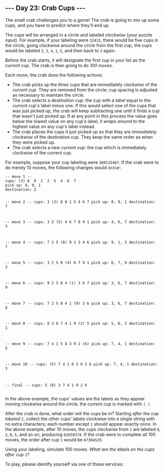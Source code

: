 <article class="day-desc"><h2>--- Day 23: Crab Cups ---</h2><p>The small crab challenges <em>you</em> to a game! The crab is going to mix up some cups, and you have to predict where they'll end up.</p>
<p>The cups will be arranged in a circle and labeled <em>clockwise</em> (your puzzle input). For example, if your labeling were <code>32415</code>, there would be five cups in the circle; going clockwise around the circle from the first cup, the cups would be labeled <code>3</code>, <code>2</code>, <code>4</code>, <code>1</code>, <code>5</code>, and then back to <code>3</code> again.</p>
<p>Before the crab starts, it will designate the first cup in your list as the <em>current cup</em>. The crab is then going to do <em>100 moves</em>.</p>
<p>Each <em>move</em>, the crab does the following actions:</p>
<ul>
<li>The crab picks up the <em>three cups</em> that are immediately <em>clockwise</em> of the <em>current cup</em>. They are removed from the circle; cup spacing is adjusted as necessary to maintain the circle.</li>
<li>The crab selects a <em>destination cup</em>: the cup with a <em>label</em> equal to the <em>current cup's</em> label minus one. If this would select one of the cups that was just picked up, the crab will keep subtracting one until it finds a cup that wasn't just picked up. If at any point in this process the value goes below the lowest value on any cup's label, it <em>wraps around</em> to the highest value on any cup's label instead.</li>
<li>The crab places the cups it just picked up so that they are <em>immediately clockwise</em> of the destination cup. They keep the same order as when they were picked up.</li>
<li>The crab selects a new <em>current cup</em>: the cup which is immediately clockwise of the current cup.</li>
</ul>
<p>For example, suppose your cup labeling were <code>389125467</code>. If the crab were to do merely 10 moves, the following changes would occur:</p>
<pre><code>-- move 1 --
cups: (3) 8  9  1  2  5  4  6  7 
pick up: 8, 9, 1
destination: 2

-- move 2 --
cups:  3 (2) 8  9  1  5  4  6  7 
pick up: 8, 9, 1
destination: 7

-- move 3 --
cups:  3  2 (5) 4  6  7  8  9  1 
pick up: 4, 6, 7
destination: 3

-- move 4 --
cups:  7  2  5 (8) 9  1  3  4  6 
pick up: 9, 1, 3
destination: 7

-- move 5 --
cups:  3  2  5  8 (4) 6  7  9  1 
pick up: 6, 7, 9
destination: 3

-- move 6 --
cups:  9  2  5  8  4 (1) 3  6  7 
pick up: 3, 6, 7
destination: 9

-- move 7 --
cups:  7  2  5  8  4  1 (9) 3  6 
pick up: 3, 6, 7
destination: 8

-- move 8 --
cups:  8  3  6  7  4  1  9 (2) 5 
pick up: 5, 8, 3
destination: 1

-- move 9 --
cups:  7  4  1  5  8  3  9  2 (6)
pick up: 7, 4, 1
destination: 5

-- move 10 --
cups: (5) 7  4  1  8  3  9  2  6 
pick up: 7, 4, 1
destination: 3

-- final --
cups:  5 (8) 3  7  4  1  9  2  6 
</code></pre>
<p>In the above example, the cups' values are the labels as they appear moving clockwise around the circle; the <em>current cup</em> is marked with <code>( )</code>.</p>
<p>After the crab is done, what order will the cups be in? Starting <em>after the cup labeled <code>1</code></em>, collect the other cups' labels clockwise into a single string with no extra characters; each number except <code>1</code> should appear exactly once. In the above example, after 10 moves, the cups clockwise from <code>1</code> are labeled <code>9</code>, <code>2</code>, <code>6</code>, <code>5</code>, and so on, producing <em><code>92658374</code></em>. If the crab were to complete all 100 moves, the order after cup <code>1</code> would be <em><code>67384529</code></em>.</p>
<p>Using your labeling, simulate 100 moves. <em>What are the labels on the cups after cup <code>1</code>?</em></p>
</article>
<p>To play, please identify yourself via one of these services:</p>
